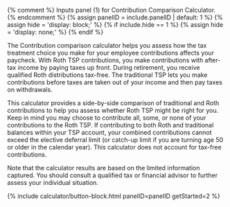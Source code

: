 {% comment %}
Inputs panel (1) for Contribution Comparison Calculator.
{% endcomment %}
{% assign panelID = include.panelID | default: 1 %}
{% assign hide = 'display: block;' %}
{% if include.hide == 1 %} {% assign hide = 'display: none;' %} {% endif %}

<section id="panel-{{ panelID }}" class="calculator-panel" style="{{ hide }}" markdown="1">

The Contribution comparison calculator helps you assess how the tax treatment choice you make for your employee contributions affects your paycheck. With Roth TSP contributions, you make contributions with after-tax income by paying taxes up front. During retirement, you receive <span data-term="Qualified Earnings" class="js-glossary-toggle term term-end">qualified Roth distributions</span> tax-free. The traditional TSP lets you make contributions before taxes are taken out of your income and then pay taxes on withdrawals.

This calculator provides a side-by-side comparison of traditional and Roth contributions to help you assess whether Roth TSP might be right for you. Keep in mind you may choose to contribute all, some, or none of your contributions to the Roth TSP. If contributing to both Roth and traditional balances within your TSP account, your combined contributions cannot exceed the <span data-term="elective deferral limit" class="js-glossary-toggle term term-end">elective deferral limit</span> (or catch-up limit if you are turning age 50 or older in the calendar year). This calculator does not account for tax-free contributions.

Note that the calculator results are based on the limited information captured. You should consult a qualified tax or financial advisor to further assess your individual situation.

{% include calculator/button-block.html panelID=panelID getStarted=2 %}

</section> <!-- end div#panel -->
